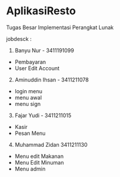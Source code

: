# AplikasiResto
Tugas Besar Implementasi Perangkat Lunak

jobdesck :
1. Banyu Nur - 3411191099 
  - Pembayaran
  - User Edit Account
2. Aminuddin Ihsan - 3411211078
  - login menu
  - menu awal
  - menu sign
3. Fajar Yudi - 3411211015
  - Kasir
  - Pesan Menu
4. Muhammad Zidan  3411211130
  - Menu edit Makanan
  - Menu Edit Minuman
  - Menu admin
